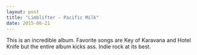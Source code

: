 ```yaml
---
layout: post
title: "Limblifter - Pacific Milk"
date: 2015-06-21
---
```


This is an incredible album. Favorite songs are Key of Karavana and Hotel Knife
but the entire album kicks ass. Indie rock at its best.
